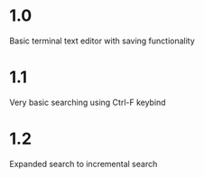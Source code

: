 # 1.0
Basic terminal text editor with saving functionality

# 1.1
Very basic searching using Ctrl-F keybind

# 1.2
Expanded search to incremental search
